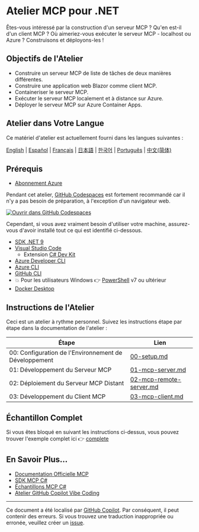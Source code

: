 # Atelier MCP pour .NET

Êtes-vous intéressé par la construction d'un serveur MCP ? Qu'en est-il d'un client MCP ? Où aimeriez-vous exécuter le serveur MCP - localhost ou Azure ? Construisons et déployons-les !

## Objectifs de l'Atelier

- Construire un serveur MCP de liste de tâches de deux manières différentes.
- Construire une application web Blazor comme client MCP.
- Containeriser le serveur MCP.
- Exécuter le serveur MCP localement et à distance sur Azure.
- Déployer le serveur MCP sur Azure Container Apps.

## Atelier dans Votre Langue

Ce matériel d'atelier est actuellement fourni dans les langues suivantes :

[English](../../README.md) | [Español](../es-es/) | [Français](./README.md) | [日本語](../ja-jp/) | [한국어](../ko-kr/) | [Português](../pt-br/) | [中文(简体)](../zh-cn/)

## Prérequis

- [Abonnement Azure](https://azure.microsoft.com/free)

Pendant cet atelier, [GitHub Codespaces](https://docs.github.com/codespaces/about-codespaces/what-are-codespaces) est fortement recommandé car il n'y a pas besoin de préparation, à l'exception d'un navigateur web.

[![Ouvrir dans GitHub Codespaces](https://github.com/codespaces/badge.svg)](https://codespaces.new/Azure-Samples/mcp-workshop-dotnet)

Cependant, si vous avez vraiment besoin d'utiliser votre machine, assurez-vous d'avoir installé tout ce qui est identifié ci-dessous.

- [SDK .NET 9](https://dotnet.microsoft.com/download/dotnet/9.0)
- [Visual Studio Code](https://code.visualstudio.com)
  - Extension [C# Dev Kit](https://marketplace.visualstudio.com/items?itemName=ms-dotnettools.csdevkit)
- [Azure Developer CLI](https://learn.microsoft.com/azure/developer/azure-developer-cli/overview)
- [Azure CLI](https://learn.microsoft.com/cli/azure/what-is-azure-cli)
- [GitHub CLI](https://docs.github.com/github-cli/github-cli/about-github-cli)
- 💥 Pour les utilisateurs Windows 👉 [PowerShell](https://learn.microsoft.com/powershell/scripting/overview) v7 ou ultérieur
- [Docker Desktop](https://docs.docker.com/desktop/)

## Instructions de l'Atelier

Ceci est un atelier à rythme personnel. Suivez les instructions étape par étape dans la documentation de l'atelier :

| Étape                              | Lien                                                      |
|-----------------------------------|-----------------------------------------------------------|
| 00: Configuration de l'Environnement de Développement | [00-setup.md](./docs/00-setup.md)                         |
| 01: Développement du Serveur MCP        | [01-mcp-server.md](./docs/01-mcp-server.md)               |
| 02: Déploiement du Serveur MCP Distant  | [02-mcp-remote-server.md](./docs/02-mcp-remote-server.md) |
| 03: Développement du Client MCP        | [03-mcp-client.md](./docs/03-mcp-client.md)               |

## Échantillon Complet

Si vous êtes bloqué en suivant les instructions ci-dessus, vous pouvez trouver l'exemple complet ici 👉 [complete](./complete/)

## En Savoir Plus...

- [Documentation Officielle MCP](https://modelcontextprotocol.io/)
- [SDK MCP C#](https://github.com/modelcontextprotocol/csharp-sdk)
- [Échantillons MCP C#](https://github.com/microsoft/mcp-dotnet-samples)
- [Atelier GitHub Copilot Vibe Coding](https://github.com/microsoft/github-copilot-vibe-coding-workshop)

---

Ce document a été localisé par [GitHub Copilot](https://docs.github.com/copilot/about-github-copilot/what-is-github-copilot). Par conséquent, il peut contenir des erreurs. Si vous trouvez une traduction inappropriée ou erronée, veuillez créer un [issue](../../../../issues).
